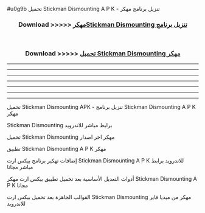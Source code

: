 #u0g9b تحميل Stickman Dismounting  A P K - تنزيل برنامج مهكر



<div align="center">
<h3>Download >>>>> <a href="https://runaway1.web.app/?sq=Stickman Dismounting ">مهكرStickman Dismounting  تنزيل برنامج</a></h3><br>

<h3>Download >>>>> <a href="https://runaway1.web.app/?sq=Stickman Dismounting ">تحميل Stickman Dismounting  مهكر</a></h3>
</div>


----------------------------------------------------------

----------------------------------------------------------

----------------------------------------------------------

----------------------------------------------------------

----------------------------------------------------------

----------------------------------------------------------

----------------------------------------------------------

تحميل Stickman Dismounting  APK - تنزيل برنامج Stickman Dismounting  A P K مهكر

Stickman Dismounting  برابط مباشر للاندرويد

تحميل Stickman Dismounting  مهكر اخر اصدار

تطبيق Stickman Dismounting  A P K مهكر

إضافات تهكير برنامج بيكس ارت Stickman Dismounting  A P K للاندرويد برابط مباشر مجانا

أدوات التعديل الأساسية بعد تحميل تطبيق بيكس ارت مهكر Stickman Dismounting  A P K مجانا

القوالب الجاهزة بعد تحميل بيكس ارت Stickman Dismounting  مهكر من ميديا فاير للاندرويد



